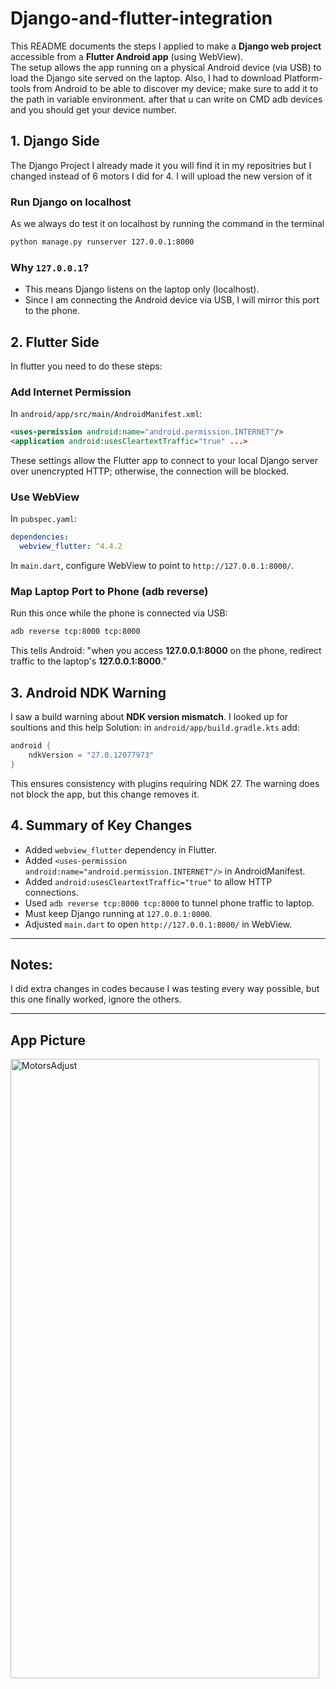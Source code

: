 # Django-and-flutter-integration

This README documents the steps I applied to make a **Django web project** accessible from a **Flutter Android app** (using WebView).  
The setup allows the app running on a physical Android device (via USB) to load the Django site served on the laptop.
Also, I had to download Platform-tools from Android to be able to discover my device; make sure to add it to the path in variable environment. after that u can write on CMD adb devices and you should get your device number. 

## 1. Django Side 
The Django Project I already made it you will find it in my repositries but I changed instead of 6 motors I did for 4.
I will upload the new version of it 

### Run Django on localhost
As we always do test it on localhost by running the command in the terminal
```bash
python manage.py runserver 127.0.0.1:8000
```

### Why `127.0.0.1`?
- This means Django listens on the laptop only (localhost).  
- Since I am connecting the Android device via USB, I will mirror this port to the phone.

## 2. Flutter Side
In flutter you need to do these steps: 

### Add Internet Permission
In `android/app/src/main/AndroidManifest.xml`:
```xml
<uses-permission android:name="android.permission.INTERNET"/>
<application android:usesCleartextTraffic="true" ...>
```
These settings allow the Flutter app to connect to your local Django server over unencrypted HTTP; otherwise, the connection will be blocked.

### Use WebView
In `pubspec.yaml`:
```yaml
dependencies:
  webview_flutter: ^4.4.2
```
In `main.dart`, configure WebView to point to `http://127.0.0.1:8000/`.

### Map Laptop Port to Phone (adb reverse)
Run this once while the phone is connected via USB:
```bash
adb reverse tcp:8000 tcp:8000
```
This tells Android: "when you access **127.0.0.1:8000** on the phone, redirect traffic to the laptop's **127.0.0.1:8000**."  

## 3. Android NDK Warning

I saw a build warning about **NDK version mismatch**.  I looked up for soultions and this help
Solution: in `android/app/build.gradle.kts` add:
```kotlin
android {
    ndkVersion = "27.0.12077973"
}
```
This ensures consistency with plugins requiring NDK 27. The warning does not block the app, but this change removes it.

## 4. Summary of Key Changes

- Added `webview_flutter` dependency in Flutter.  
- Added `<uses-permission android:name="android.permission.INTERNET"/>` in AndroidManifest.  
- Added `android:usesCleartextTraffic="true"` to allow HTTP connections.  
- Used `adb reverse tcp:8000 tcp:8000` to tunnel phone traffic to laptop.  
- Must keep Django running at `127.0.0.1:8000`.  
- Adjusted `main.dart` to open `http://127.0.0.1:8000/` in WebView.  

---

## Notes: 
I did extra changes in codes because I was testing every way possible, but this one finally worked, ignore the others. 

---

## App Picture
<img width="494" height="991" alt="MotorsAdjust" src="https://github.com/user-attachments/assets/8b643bdc-29fa-4da8-976e-370a71698429" />

